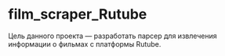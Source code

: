 # film_scraper_Rutube
Цель данного проекта — разработать парсер для извлечения информации о фильмах с платформы Rutube.
